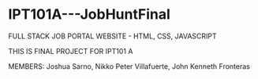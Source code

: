 # IPT101A---JobHuntFinal
FULL STACK JOB PORTAL WEBSITE - HTML, CSS, JAVASCRIPT

THIS IS FINAL PROJECT FOR IPT101 A

MEMBERS:
Joshua Sarno, Nikko Peter Villafuerte, John Kenneth Fronteras
